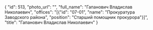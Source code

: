 {
    "id": 513,
    "photo_url": "",
    "full_name": "Гапанович Владислав Николаевич",
    "offices": "[{\"id\": \"07-01\", \"name\": \"Прокуратура Заводского района\", \"position\": \"Старший помощник прокурора\"}]",
    "title": "Гапанович Владислав Николаевич"
}